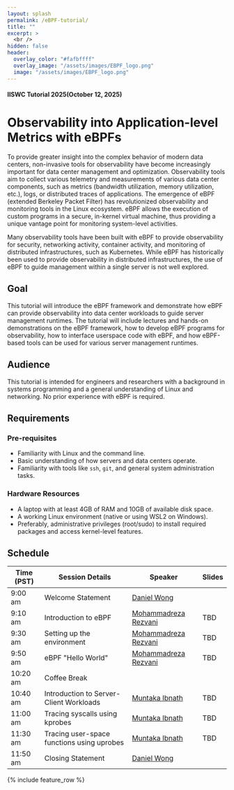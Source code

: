 ```yaml
---
layout: splash
permalink: /eBPF-tutorial/
title: ""
excerpt: >
  <br /> 
hidden: false
header:
  overlay_color: "#fafbffff"
  overlay_image: "/assets/images/EBPF_logo.png"
  image: "/assets/images/EBPF_logo.png"
---
```

#### IISWC Tutorial 2025(October 12, 2025)
# Observability into Application-level Metrics with eBPFs

To provide greater insight into the complex behavior of modern data centers, non-invasive tools for observability have become increasingly important for data center management and optimization. Observability tools aim to collect various telemetry and measurements of various data center components, such as metrics (bandwidth utilization, memory utilization, etc.), logs, or distributed traces of applications. The emergence of eBPF (extended Berkeley Packet Filter) has revolutionized observability and monitoring tools in the Linux ecosystem. eBPF allows the execution of custom programs in a secure, in-kernel virtual machine, thus providing a unique vantage point for monitoring system-level activities.

Many observability tools have been built with eBPF to provide observability for security, networking activity, container activity, and monitoring of distributed infrastructures, such as Kubernetes. While eBPF has historically been used to provide observability in distributed infrastructures, the use of eBPF to guide management within a single server is not well explored.

## Goal

This tutorial will introduce the eBPF framework and demonstrate how eBPF can provide observability into data center workloads to guide server management runtimes. The tutorial will include lectures and hands-on demonstrations on the eBPF framework, how to develop eBPF programs for observability, how to interface userspace code with eBPF, and how eBPF-based tools can be used for various server management runtimes.

## Audience

This tutorial is intended for engineers and researchers with a background in systems programming and a general understanding of Linux and networking. No prior experience with eBPF is required.

## Requirements

### Pre-requisites
- Familiarity with Linux and the command line.
- Basic understanding of how servers and data centers operate.
- Familiarity with tools like `ssh`, `git`, and general system administration tasks.

### Hardware Resources
- A laptop with at least 4GB of RAM and 10GB of available disk space.
- A working Linux environment (native or using WSL2 on Windows).
- Preferably, administrative privileges (root/sudo) to install required packages and access kernel-level features.

## Schedule

| Time (PST) | Session Details                                           | Speaker                                                | Slides |
| -----------| --------------------------------------------------------- | ------------------------------------------------------ | ------ |
| 9:00 am    | Welcome Statement                       | [Daniel Wong](https://www.danielwong.org/) |       |
| 9:10 am    | Introduction to eBPF                       | [Mohammadreza Rezvani](https://www.linkedin.com/in/mohammadrezarezvani/) |  TBD      |
| 9:30 am    | Setting up the environment          | [Mohammadreza Rezvani](https://www.linkedin.com/in/mohammadrezarezvani/)      |   TBD     |
| 9:50 am    | eBPF "Hello World" | [Mohammadreza Rezvani](https://www.linkedin.com/in/mohammadrezarezvani/)      |   TBD     |
| 10:20 am   | Coffee Break                                              |                                                        |        |
| 10:40 am   | Introduction to Server-Client Workloads                      | [Muntaka Ibnath](https://ibnathism.github.io/) |    TBD    |
| 11:00 am   | Tracing syscalls using kprobes                          | [Muntaka Ibnath](https://ibnathism.github.io/)      |   TBD     |
| 11:30 am   | Tracing user-space functions using uprobes              | [Muntaka Ibnath](https://ibnathism.github.io/)      |   TBD     |
| 11:50 am   | Closing Statement                                               |[Daniel Wong](https://www.danielwong.org/) |        |

{% include feature_row %}
